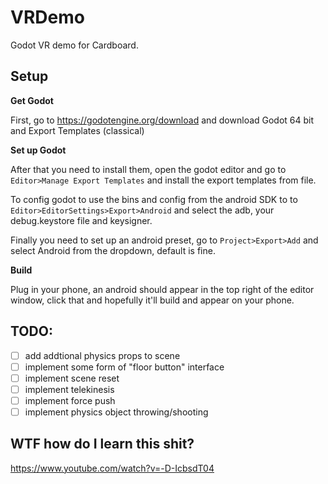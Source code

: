 # VRDemo

Godot VR demo for Cardboard.

## Setup

__Get Godot__

First, go to https://godotengine.org/download and download Godot 64 bit and Export Templates (classical)

__Set up Godot__

After that you need to install them, open the godot editor and go to `Editor>Manage Export Templates` and install the export templates from file.

To config godot to use the bins and config from the android SDK to to `Editor>EditorSettings>Export>Android` and select the adb, your debug.keystore file and keysigner.

Finally you need to set up an android preset, go to `Project>Export>Add` and select Android from the dropdown, default is fine.

__Build__

Plug in your phone, an android should appear in the top right of the editor window, click that and hopefully it'll build and appear on your phone.

## TODO:

- [ ] add addtional physics props to scene
- [ ] implement some form of "floor button" interface
- [ ] implement scene reset
- [ ] implement telekinesis
- [ ] implement force push
- [ ] implement physics object throwing/shooting

## WTF how do I learn this shit?

https://www.youtube.com/watch?v=-D-IcbsdT04